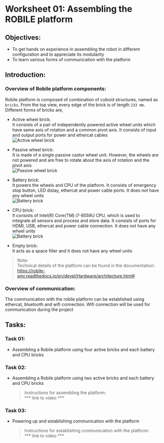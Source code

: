 Worksheet 01: Assembling the ROBILE platform
====================================

Objectives:
----------
* To get hands on experience in assembling the robot in different configuration and to appreciate its modularity
* To learn various forms of communication with the platform

Introduction:
----------

### Overview of Robile platform components:
Robile platform is composed of combination of cuboid structures, named as `bricks`.  From the top view, every edge of the brick is of length `233 mm`. Different forms of bricks are,
* Active wheel brick:  
It consists of a pair of independently powered active wheel units which have same axis of rotation and a common pivot axis. It consists of input and output ports for power and ethercat cables  
![Active wheel brick](../bitmaps/active_brick.png)


* Passive wheel brick:   
It is made of a single passive castor wheel unit. However, the wheels are not powered and are free to rotate about the axis of rotation and the pivot axis  
![Passive wheel brick](../bitmaps/passive_brick.png)

* Battery brick:  
It powers the wheels and CPU of the platform. It consists of emergency stop button, LED dislay, ethercat and power cable ports. It does not have any wheel units  
![Battery brick](../bitmaps/battery_brick.png)

* CPU brick:  
It consists of Intel(R) Core(TM) i7-8559U CPU, which is used to integrate all sensors and process and store data. It consists of ports for HDMI, USB, ethercat and power cable connection.  It does not have any wheel units  
![Battery brick](../bitmaps/cpu_brick.png)

* Empty brick:  
It acts as a space filler and it does not have any wheel units

> Note:  
      Technical details of the platform can be found in the documentation:   
      https://robile-amr.readthedocs.io/en/devel/Hardware/architecture.html#

### Overview of communication:
The communication with the robile platform can be established using ethercat, bluetooth and wifi connection. Wifi connection will be used for communication during the project

Tasks:
----
### Task 01:  
* Assembling a Robile platform using four active bricks and each battery and CPU bricks  

### Task 02:  
* Assembling a Robile platform using two active bricks and each battery and CPU bricks

    > Instructions for assembling the platform:  
    *** link to video ***

### Task 03:  
* Powering up and establishing communication with the platform  

    > Instructions for establishing communication with the platform:  
    *** link to video ***